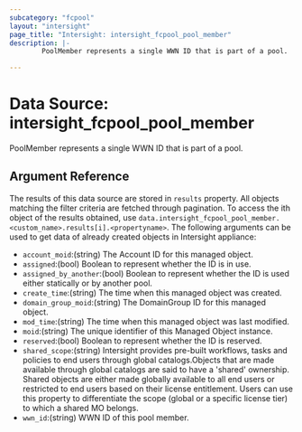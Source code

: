 ```yaml
---
subcategory: "fcpool"
layout: "intersight"
page_title: "Intersight: intersight_fcpool_pool_member"
description: |-
        PoolMember represents a single WWN ID that is part of a pool.

---
```


# Data Source: intersight_fcpool_pool_member
PoolMember represents a single WWN ID that is part of a pool.
## Argument Reference
The results of this data source are stored in `results` property.
All objects matching the filter criteria are fetched through pagination.
To access the ith object of the results obtained, use `data.intersight_fcpool_pool_member.<custom_name>.results[i].<propertyname>`.
The following arguments can be used to get data of already created objects in Intersight appliance:
* `account_moid`:(string) The Account ID for this managed object. 
* `assigned`:(bool) Boolean to represent whether the ID is in use. 
* `assigned_by_another`:(bool) Boolean to represent whether the ID is used either statically or by another pool. 
* `create_time`:(string) The time when this managed object was created. 
* `domain_group_moid`:(string) The DomainGroup ID for this managed object. 
* `mod_time`:(string) The time when this managed object was last modified. 
* `moid`:(string) The unique identifier of this Managed Object instance. 
* `reserved`:(bool) Boolean to represent whether the ID is reserved. 
* `shared_scope`:(string) Intersight provides pre-built workflows, tasks and policies to end users through global catalogs.Objects that are made available through global catalogs are said to have a 'shared' ownership. Shared objects are either made globally available to all end users or restricted to end users based on their license entitlement. Users can use this property to differentiate the scope (global or a specific license tier) to which a shared MO belongs. 
* `wwn_id`:(string) WWN ID of this pool member. 
 
